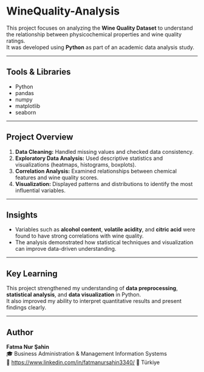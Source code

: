 # WineQuality-Analysis

This project focuses on analyzing the **Wine Quality Dataset** to understand the relationship between physicochemical properties and wine quality ratings.  
It was developed using **Python** as part of an academic data analysis study.

---

## Tools & Libraries
- Python  
- pandas  
- numpy  
- matplotlib  
- seaborn  

---

## Project Overview
1. **Data Cleaning:** Handled missing values and checked data consistency.  
2. **Exploratory Data Analysis:** Used descriptive statistics and visualizations (heatmaps, histograms, boxplots).  
3. **Correlation Analysis:** Examined relationships between chemical features and wine quality scores.  
4. **Visualization:** Displayed patterns and distributions to identify the most influential variables.

---

## Insights
- Variables such as **alcohol content**, **volatile acidity**, and **citric acid** were found to have strong correlations with wine quality.  
- The analysis demonstrated how statistical techniques and visualization can improve data-driven understanding.

---

## Key Learning
This project strengthened my understanding of **data preprocessing**, **statistical analysis**, and **data visualization** in Python.  
It also improved my ability to interpret quantitative results and present findings clearly.

---

## Author
**Fatma Nur Şahin**  
🎓 Business Administration & Management Information Systems  
📧 https://www.linkedin.com/in/fatmanursahin3340/
📍 Türkiye
